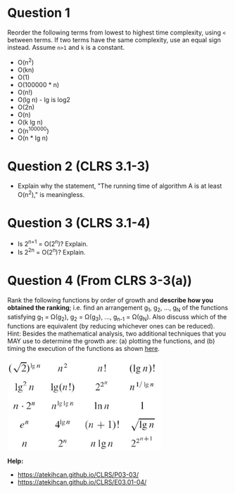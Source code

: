 # Question 1
Reorder the following terms from lowest to highest time complexity, using `<` between terms. If two terms have the same complexity, use an equal sign instead. Assume `n>1` and `k` is a constant.
- O(n<sup>2</sup>)    
- O(kn)  
- O(1)  
- O(100000 * n)  
- O(n!)  
- O(lg n)  - lg is log2  
- O(2n)  
- O(n)  
- O(k lg n)  
- O(n<sup>100000</sup>)  
- O(n * lg n)  

# Question 2 (CLRS 3.1-3)
- Explain why the statement, "The running time of algorithm A is at least O(n<sup>2</sup>)," is meaningless.

# Question 3 (CLRS 3.1-4)
- Is 2<sup>n+1</sup> = O(2<sup>n</sup>)? Explain.  
- Is 2<sup>2n</sup> = O(2<sup>n</sup>)? Explain.    

# Question 4 (From CLRS 3-3(a))
Rank the following functions by order of growth and **describe how you obtained the ranking**; i.e. find an arrangement g<sub>1</sub>, g<sub>2</sub>, ..., g<sub>N</sub> of the functions satisfying g<sub>1</sub> = Ω(g<sub>2</sub>), g<sub>2</sub> = Ω(g<sub>3</sub>), ..., g<sub>n-1</sub> = Ω(g<sub>N</sub>). Also discuss which of the functions are equivalent (by reducing whichever ones can be reduced).  Hint: Besides the mathematical analysis, two additional techniques that you MAY use to determine the growth are: (a) plotting the functions, and (b) timing the execution of the functions as shown [here](timing-execution.md).

<img src="ordering-growth-rate.png" align="middle" width="350"/>


**Help:**   
- https://atekihcan.github.io/CLRS/P03-03/  
- https://atekihcan.github.io/CLRS/E03.01-04/  

